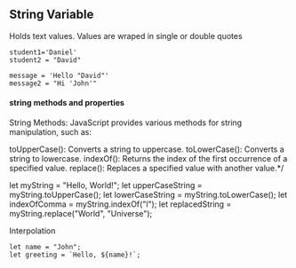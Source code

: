 ## String Variable

Holds text values. Values are wraped in single or double quotes
```
student1='Daniel'
student2 = "David"

message = 'Hello "David"'
message2 = "Hi 'John'"
```
#### string methods and properties

String Methods:
JavaScript provides various methods for string manipulation, such as:

toUpperCase(): Converts a string to uppercase.
toLowerCase(): Converts a string to lowercase.
indexOf(): Returns the index of the first occurrence of a specified value.
replace(): Replaces a specified value with another value.*/

let myString = "Hello, World!";
let upperCaseString = myString.toUpperCase();
let lowerCaseString = myString.toLowerCase();
let indexOfComma = myString.indexOf("l");
let replacedString = myString.replace("World", "Universe");


Interpolation
```
let name = "John";
let greeting = `Hello, ${name}!`;
```


